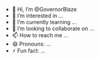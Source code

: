 - 👋 Hi, I’m @GovernorBlaze
- 👀 I’m interested in ...
- 🌱 I’m currently learning ...
- 💞️ I’m looking to collaborate on ...
- 📫 How to reach me ...
- 😄 Pronouns: ...
- ⚡ Fun fact: ...

<!---
GovernorBlaze/GovernorBlaze is a ✨ special ✨ repository because its `README.md` (this file) appears on your GitHub profile.
You can click the Preview link to take a look at your changes.
--->

